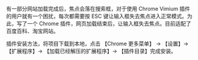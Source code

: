 有一部分网站加载完成后，焦点会落在搜索框，对于使用 Chrome Vimium 插件的用户就有一个困扰，每次都需要按 ESC 键让输入框失去焦点进入正常模式。为此，写了一个 Chrome 插件，网页加载结束后，让输入框失去焦点。目前适配了百度百科、淘宝网站。

插件安装方法，将项目下载到本地，点击 【Chrome 更多菜单】 -> 【设置】->【扩展程序】-> 【加载已经解压的扩展程序】-> 【插件目录】完成安装。